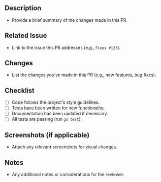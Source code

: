 ## Description
- Provide a brief summary of the changes made in this PR.

## Related Issue
- Link to the issue this PR addresses (e.g., `Fixes #123`).

## Changes
- List the changes you’ve made in this PR (e.g., new features, bug fixes).

## Checklist
- [ ] Code follows the project's style guidelines.
- [ ] Tests have been written for new functionality.
- [ ] Documentation has been updated if necessary.
- [ ] All tests are passing (run `go test`).

## Screenshots (if applicable)
- Attach any relevant screenshots for visual changes.

## Notes
- Any additional notes or considerations for the reviewer.
